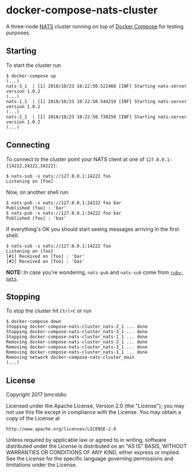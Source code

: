 # docker-compose-nats-cluster

A three-node [NATS](https://nats.io/) cluster running on top of [Docker Compose](https://docs.docker.com/compose/) for testing purposes.

## Starting

To start the cluster run

```
$ docker-compose up
(...)
nats-3_1  | [1] 2018/10/23 18:22:50.522468 [INF] Starting nats-server version 1.0.2
(...)
nats-1_1  | [1] 2018/10/23 18:22:50.544219 [INF] Starting nats-server version 1.0.2
(...)
nats-2_1  | [1] 2018/10/23 18:22:50.738250 [INF] Starting nats-server version 1.0.2
(...)
```

## Connecting

To connect to the cluster point your NATS client at one of `127.0.0.1:{14222,24222,34222}`:

```
$ nats-sub -s nats://127.0.0.1:14222 foo
Listening on [foo]
```

Now, on another shell run:

```
$ nats-pub -s nats://127.0.0.1:24222 foo bar
Published [foo] : 'bar'
$ nats-pub -s nats://127.0.0.1:34222 foo bar
Published [foo] : 'baz'
```

If everything's OK you should start seeing messages arriving in the first shell:

```
$ nats-sub -s nats://127.0.0.1:14222 foo
Listening on [foo]
[#1] Received on [foo] : 'bar'
[#2] Received on [foo] : 'baz'
```

**NOTE:** In case you're wondering, `nats-pub` and `nats-sub` come from [`ruby-nats`](https://github.com/nats-io/ruby-nats).

## Stopping

To stop the cluster hit `Ctrl+C` or run

```
$ docker-compose down
Stopping docker-compose-nats-cluster_nats-2_1 ... done
Stopping docker-compose-nats-cluster_nats-3_1 ... done
Stopping docker-compose-nats-cluster_nats-1_1 ... done
Removing docker-compose-nats-cluster_nats-2_1 ... done
Removing docker-compose-nats-cluster_nats-3_1 ... done
Removing docker-compose-nats-cluster_nats-1_1 ... done
Removing network docker-compose-nats-cluster_main
(...)
```

## License

Copyright 2017 bmcstdio

Licensed under the Apache License, Version 2.0 (the "License");
you may not use this file except in compliance with the License.
You may obtain a copy of the License at

    http://www.apache.org/licenses/LICENSE-2.0

Unless required by applicable law or agreed to in writing, software
distributed under the License is distributed on an "AS IS" BASIS,
WITHOUT WARRANTIES OR CONDITIONS OF ANY KIND, either express or implied.
See the License for the specific language governing permissions and
limitations under the License.
